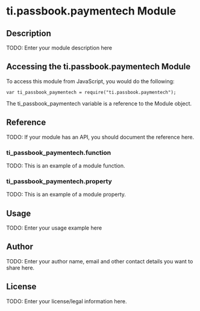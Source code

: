 # ti.passbook.paymentech Module

## Description

TODO: Enter your module description here

## Accessing the ti.passbook.paymentech Module

To access this module from JavaScript, you would do the following:

    var ti_passbook_paymentech = require("ti.passbook.paymentech");

The ti_passbook_paymentech variable is a reference to the Module object.

## Reference

TODO: If your module has an API, you should document
the reference here.

### ti_passbook_paymentech.function

TODO: This is an example of a module function.

### ti_passbook_paymentech.property

TODO: This is an example of a module property.

## Usage

TODO: Enter your usage example here

## Author

TODO: Enter your author name, email and other contact
details you want to share here.

## License

TODO: Enter your license/legal information here.
